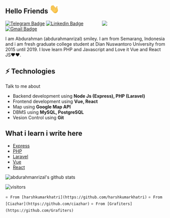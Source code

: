 <h2> Hello Friends <img src="https://raw.githubusercontent.com/ABSphreak/ABSphreak/master/gifs/Hi.gif" width="30px"></h2>

<img align='right' src='https://user-images.githubusercontent.com/5713670/87202985-820dcb80-c2b6-11ea-9f56-7ec461c497c3.gif' width='200"'>

[![Telegram Badge](https://img.shields.io/badge/-@Abdurahman-1ca0f1?style=flat-square&labelColor=1ca0f1&logo=telegram&logoColor=white)](https://telegram.me/skyvuejsx) [![Linkedin Badge](https://img.shields.io/badge/-Abdurahman-blue?style=flat-square&logo=Linkedin&logoColor=white&link=https://www.linkedin.com/in/abdurahmanargoebie/)](https://www.linkedin.com/in/abdurahmanargoebie/)
[![Gmail Badge](https://img.shields.io/badge/-abdurahmanrizal1@gmail.com-c14438?style=flat-square&logo=Gmail&logoColor=white&link=mailto:abdurahmanrizal1@gmail.com)](mailto:abdurahmanrizal1@gmail.com)

I am Abdurahman (abdurahmanrizal) smiley. I am from Semarang, Indonesia and i am fresh graduate college student at Dian Nuswantoro University from 2015 until 2019. I love learn PHP and Javascript and Love it Vue and React JS❤️❤️.

## ⚡ Technologies

Talk to me about

- Backend development using **Node Js (Express), PHP (Laravel)**
- Frontend development using **Vue, React**
- Map using **Google Map API**
- DBMS using **MySQL, PostgreSQL**
- Vesion Control using **Git**

## What i learn i write here

- [Express](node/express.md)
- [PHP](php/php.md)
- [Laravel](laravel/laravel.md)
- [Vue](vue/vue.md)
- [React](react/react.md)

![abdurahmanrizal's github stats](https://github-readme-stats.vercel.app/api?username=abdurahmanrizal&hide=["issues"]&show_icons=true)

![visitors](https://visitor-badge.glitch.me/badge?page_id=abdurahmanrizal.abdurahmanrizal)

`⭐️ From [harshkumarkhatri](https://github.com/harshkumarkhatri)`
`⭐️ From [Ciazhar](https://github.com/ciazhar)`
`⭐️ From [Grafiters](https://github.com/Grafiters)`

